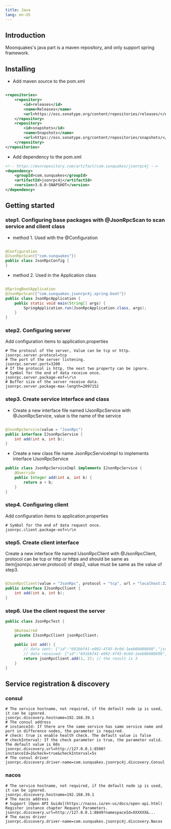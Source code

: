 ```yaml
---
title: Java 
lang: en-US
---
```


## Introduction

Moonquakes's java part is a maven repository, and only support spring framework.

## Installing

- Add maven source to the pom.xml

```xml

<repositories>
    <repository>
        <id>releases</id>
        <name>Releases</name>
        <url>https://oss.sonatype.org/content/repositories/releases/</url>
    </repository>
    <repository>
        <id>snapshots</id>
        <name>Snapshots</name>
        <url>https://oss.sonatype.org/content/repositories/snapshots/</url>
    </repository>
</repositories>
```

- Add dependency to the pom.xml

```xml
<!-- https://mvnrepository.com/artifact/com.sunquakes/jsonrpc4j -->
<dependency>
    <groupId>com.sunquakes</groupId>
    <artifactId>jsonrpc4j</artifactId>
    <version>3.0.0-SNAPSHOT</version>
</dependency>
```

## Getting started

### step1. Configuring base packages with @JsonRpcScan to scan service and client class

- method 1. Used with the @Configuration

```java

@Configuration
@JsonRpcScan({"com.sunquakes"})
public class JsonRpcConfig {
}
```

- method 2. Used in the Application class

```java

@SpringBootApplication
@JsonRpcScan({"com.sunquakes.jsonrpc4j.spring.boot"})
public class JsonRpcApplication {
    public static void main(String[] args) {
        SpringApplication.run(JsonRpcApplication.class, args);
    }
}
```

### step2. Configuring server

Add configuration items to application.properties

```properties
# The protocol of the server, Value can be tcp or http.
jsonrpc.server.protocol=tcp
# The port of the server listening.
jsonrpc.server.port=3200
# If the protocol is http, the next two property can be ignore.
# Symbol for the end of data receive once.
jsonrpc.server.package-eof=\r\n
# Buffer size of the server receive data.
jsonrpc.server.package-max-length=2097152
```

### step3. Create service interface and class

- Create a new interface file named IJsonRpcService with @JsonRpcService, value is the name of the service

```java

@JsonRpcService(value = "JsonRpc")
public interface IJsonRpcService {
    int add(int a, int b);
}
```

- Create a new class file name JsonRpcServiceImpl to implements interface IJsonRpcService

```java
public class JsonRpcServiceImpl implements IJsonRpcService {
    @Override
    public Integer add(int a, int b) {
        return a + b;
    }
}
```

### step4. Configuring client

Add configuration items to application.properties

```properties
# Symbol for the end of data request once.
jsonrpc.client.package-eof=\r\n
```

### step5. Create client interface

Create a new interface file named IJsonRpcClient with @JsonRpcClient, protocol can be tcp or http or https and should
  be same as item(jsonrpc.server.protocol) of step2, value must be same as the value of step3.

```java

@JsonRpcClient(value = "JsonRpc", protocol = "tcp", url = "localhost:3200")
public interface IJsonRpcClient {
    int add(int a, int b);
}
```

### step6. Use the client request the server

```java
public class JsonRpcTest {

    @Autowired
    private IJsonRpcClient jsonRpcClient;

    public int add() {
        // data sent: {"id":"691bbf41-e992-4f45-9c0d-1eeb0b088698","jsonrpc":"2.0","method":"json_rpc/add","params":{"a":3,"b":4}}
        // data received: {"id":"691bbf41-e992-4f45-9c0d-1eeb0b088698","jsonrpc":"2.0","result":7}
        return jsonRpcClient.add(1, 2); // the result is 3
    }
}
```

## Service registration & discovery

### consul

```properties
# The service hostname, not required, if the default node ip is used, it can be ignored.
jsonrpc.discovery.hostname=192.168.39.1 
# The consul address
# instanceId: If there are the same service has same service name and port in difference nodes, the parameter is required. 
# check: true is enable health check. The default value is false
# checkInterval: If the check parameter is true, the parameter valid. The default value is 60s
jsonrpc.discovery.url=http://127.0.0.1:8500?instanceId=2&check=true&checkInterval=5s
# The consul driver
jsonrpc.discovery.driver-name=com.sunquakes.jsonrpc4j.discovery.Consul
```

### nacos

```properties
# The service hostname, not required, if the default node ip is used, it can be ignored.
jsonrpc.discovery.hostname=192.168.39.1 
# The nacos address
# Support [Open API Guide](https://nacos.io/en-us/docs/open-api.html) Register instance chapter Request Parameters.
jsonrpc.discovery.url=http://127.0.0.1:8849?namespaceId=XXXXXX&...
# The nacos driver
jsonrpc.discovery.driver-name=com.sunquakes.jsonrpc4j.discovery.Nacos
```